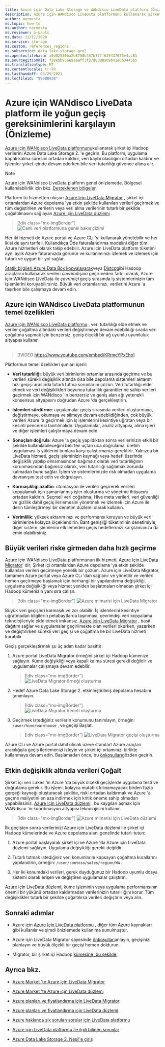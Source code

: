 ```yaml
---
title: Azure için Data Lake Storage ve WANdisco LiveData platform (Önizleme)
description: Azure için WANdisco LiveData platformunu kullanarak şirket içi Hadoop verilerini Azure Data Lake Storage 2. 'e geçirin.
author: normesta
ms.topic: how-to
ms.author: normesta
ms.reviewer: b-pauls
ms.date: 11/17/2020
ms.service: storage
ms.custom: references_regions
ms.subservice: data-lake-storage-gen2
ms.openlocfilehash: a0d02530ba2b8758b467b77ff639437675e4cc81
ms.sourcegitcommit: f28ebb95ae9aaaff3f87d8388a09b41e0b3445b5
ms.translationtype: MT
ms.contentlocale: tr-TR
ms.lasthandoff: 03/29/2021
ms.locfileid: "99508938"
---
```

# <a name="meet-demanding-migration-requirements-with-wandisco-livedata-platform-for-azure-preview"></a>Azure için WANdisco LiveData platform ile yoğun geçiş gereksinimlerini karşılayın (Önizleme)

[Azure Için WANdisco LiveData platformunu](https://docs.wandisco.com/live-data-platform/docs/landing/)kullanarak şirket içi Hadoop verilerini Azure Data Lake Storage 2. 'e geçirin. Bu platform, uygulama kapalı kalma süresini ortadan kaldırır, veri kaybı olasılığını ortadan kaldırır ve işlemler şirket içinde devam ederken bile veri tutarlılığı güvence altına alır.  

> [!NOTE]
> Azure için WANdisco LiveData platform genel önizlemede. Bölgesel kullanılabilirlik için bkz. [Desteklenen bölgeler](https://docs.wandisco.com/live-data-platform/docs/prereq#supported-regions).

Platform iki hizmetten oluşur: [Azure Için LiveData Migrator](https://www.wandisco.com/products/livedata-migrator-for-azure) , şirket içi ortamlardan Azure depolama 'ya etkin şekilde kullanılan verileri geçirmek ve tüm değiştirilen verilerin veya veri alma verilerinin tutarlı bir şekilde çoğaltılmasını sağlayan [Azure Için LiveData düzlemi](https://www.wandisco.com/products/livedata-plane-for-azure) . 

> [!div class="mx-imgBorder"]
> ![Canlı veri platformuna genel bakış çizimi](./media/migrate-gen2-wandisco-live-data-platform/live-data-platform-overview.png)

Her iki hizmeti de Azure portal ve Azure CLı 'yi kullanarak yönetebilir ve her ikisi de aynı tarifeli, Kullandıkça Öde faturalandırma modelini diğer tüm Azure hizmetleri olarak takip edebilir. Azure için LiveData platform tüketimi aynı aylık Azure faturanızda görünür ve kullanımınızı izlemek ve izlemek için tutarlı ve uygun bir yol sağlar.

[Statik bilgileri Azure Data Box kopyalayarak](./data-lake-storage-migrate-on-premises-hdfs-cluster.md)veya [Distcp](https://hadoop.apache.org/docs/current/hadoop-distcp/DistCp.html)gibi Hadoop araçlarını kullanarak verileri _çevrimdışına_ geçirmeden farklı olarak, Azure için WANdisco LiveData ile _çevrimiçi_ geçiş sırasında iş sistemlerinizin tam işlemlerini koruyabilirsiniz. Büyük veri ortamlarınızı, verilerini Azure 'a taşırken bile çalışmaya devam edin.

## <a name="key-features-of-wandisco-livedata-platform-for-azure"></a>Azure için WANdisco LiveData platformunun temel özellikleri

[Azure Için WANdisco LiveData platformu](https://docs.wandisco.com/live-data-platform/docs/landing/) , veri tutarlılığı elde etmek ve veriler çoğaltma altındaki verileri değiştirmeye devam edebildiği sırada veri çoğaltma yapmak için benzersiz, geniş ölçekli bir ağ uyumlu uyumluluk altyapısı kullanır. <br><br>

>[!VIDEO https://www.youtube.com/embed/KRrmcYPxEho] 

Platformun temel özellikleri şunları içerir:

- **Veri tutarlılığı**: büyük veri birimlerini ortamlar arasında geçirme ve bu verileri sürekli değişiklik altında olsa bile depolama sistemleri aktarım hızı geçişi arasında tutarlı tutma sorunlarını çözün. Veri tutarlılığı elde etmek ve veri değişiklikleri boyunca tutarlılık garantilerine sahip verileri geçirmek için WANdisco 'in benzersiz ve geniş alan ağı yetenekli konsensus altyapısını doğrudan Azure 'da gerçekleştirin.

- **Işlemleri sürdürme**: uygulamalar geçiş sırasında verileri oluşturmaya, değiştirmeye, okumaya ve silmeye devam edebildiğinden, çok büyük verileri Azure 'a geçirmek için iş işlemlerini kesintiye uğratan veya bir kesinti penceresi tanıtılmalıdır. Uygulamalar, analiz altyapısı, alma işleri ve diğer işlemleri çalıştırmaya devam edin.

- **Sonuçları doğrula**: Azure 'a geçiş yapıldıktan sonra verilerinizin etkili bir şekilde kullanılabileceğini belirten uçtan uca doğrulama, üretim uygulaması iş yüklerini bunlara karşı çalıştırmanızı gerektirir. Yalnızca bir LiveData hizmeti, geçiş işleminizin kaynağı veya hedefi üzerinde değişiklik yapılıp olmamasından bağımsız olarak veri tutarlılığının korunmasından bağımsız olarak, veri tutarlılığı sağlamak zorunda kalmadan bunu sağlar. İşlem ve sistemlerinizde risk olmadan uygulama davranışını test edin ve doğrulayın.

- **Karmaşıklığı azaltın**: otomasyon ile verileri geçirerek verileri kopyalamak için zamanlanmış işler oluşturma ve yönetme ihtiyacını ortadan kaldırın. Seçmeli veri çoğaltma, Hive meta verileri, veri güvenliği ve gizlilik dahil geçiş ilerlemesini yönetmek ve izlemek için Azure ile derin tümleştirmeyi bir denetim düzlemi olarak kullanın.

- **Verimlilik**: yüksek aktarım hızı ve performansı koruyun ve büyük veri birimlerine kolayca ölçeklendirin. Bant genişliği tüketiminin denetimiyle, diğer sistem işlemlerini etkilemeden geçiş hedeflerinizi karşılamanıza da emin olabilirsiniz.

## <a name="migrate-big-data-faster-without-risk"></a>Büyük verileri riske girmeden daha hızlı geçirme

Azure için WANdisco LiveData platformunun ilk hizmeti, [Azure Için LiveData Migrator](https://www.wandisco.com/products/livedata-migrator-for-azure)' dir; Şirket içi ortamlardan Azure depolama 'ya etkin şekilde kullanılan verileri geçirmeye yönelik bir çözüm. Azure için LiveData Migrator, tamamen Azure portal veya Azure CLı 'dan sağlanır ve yönetilir ve verileri hemen geçirmeye başlamak için herhangi bir yapılandırma değişikliği, uygulama değişikliği veya hizmet yeniden başlatmaları olmadan şirket içi Hadoop kümenizin yanı sıra çalışır.

> [!div class="mx-imgBorder"]
> ![Azure mimarisi için LiveData Migrator](./media/migrate-gen2-wandisco-live-data-platform/live-data-migrator-architecture.png)

Büyük veri geçişleri karmaşık ve zor olabilir. İş işlemlerini kesintiye uğratmadan bilgilerin petabaytlarca taşınması, çevrimdışı veri kopyalama teknolojileriyle elde etmek imkansız. [Azure Için LiveData Migrator](https://www.wandisco.com/products/livedata-migrator-for-azure) , basit dağıtım sağlar ve uygulamalar geçirilmekte olan verileri okurken, yazarken ve değiştirirken sürekli veri geçişi ve çoğaltma Ile bir LiveData hizmeti kurabilir.

Geçiş gerçekleştirmek şu üç adım kadar basittir:

1. Azure portal LiveData Migrator örneğini şirket içi Hadoop kümenize sağlayın. Küme değişikliği veya kapalı kalma süresi gerekli değildir ve uygulamalar çalışmaya devam edebilir.

   > [!div class="mx-imgBorder"]
   >![LiveData Migrator örneği oluşturma](./media/migrate-gen2-wandisco-live-data-platform/create-live-data-migrator.png)

2. Hedef Azure Data Lake Storage 2. etkinleştirilmiş depolama hesabını tanımlayın.

   > [!div class="mx-imgBorder"]
   >![LiveData Migrator hedefi oluşturma](./media/migrate-gen2-wandisco-live-data-platform/create-target.png)

3. Geçirmek istediğiniz verilerin konumunu tanımlayın, örneğin: `/user/hive/warehouse` , ve geçişi Başlat.

   > [!div class="mx-imgBorder"]
   > ![LiveData Migrator geçişi oluşturma](./media/migrate-gen2-wandisco-live-data-platform/create-migration.png)

Azure CLı ve Azure portal dahil olmak üzere standart Azure araçları aracılığıyla geçiş ilerlemenizi izleyin ve şirket içi ortamınızı birlikte kullanmaya devam edin. Başlamadan önce, bu [önkoşulları](https://docs.wandisco.com/live-data-platform/docs/prereq/)gözden geçirin.

## <a name="replicate-data-under-active-change"></a>Etkin değişiklik altında verileri Çoğalt

Şirket içi veri Lakes 'in Azure 'da büyük ölçekli geçişlerde uygulama testi ve doğrulama gerekir. Bu işlemi, kolayca mutabık kılınamayacak birden fazla gerçeği kaynağı oluşturacak şekilde, riski ortadan kaldırmak ve Azure 'a geçme maliyetini en aza indirmek için kritik öneme sahip olmadan yapabilirsiniz. [Azure Için LiveData düzlemi](https://www.wandisco.com/products/livedata-plane-for-azure) , bu kaygıları aşmak için WANdisco 'in koordinasyon altyapısı teknolojisini kullanır.

> [!div class="mx-imgBorder"]
> ![Azure mimarisi için LiveData düzlemi](./media/migrate-gen2-wandisco-live-data-platform/live-data-plane-architecture.png)

İlk geçişten sonra verilerinizi Azure için LiveData düzlemi ile şirket içi Hadoop kümelerinde ve Azure depolama alanı genelinde tutarlı tutun:

1. Azure portal başlayarak şirket içi ve Azure 'da Azure için LiveData düzlemi sağlayın. Uygulama değişikliği gerekli değildir.

2. Tutarlı tutmak istediğiniz veri konumlarını kapsayan çoğaltma kurallarını yapılandırın, örneğin: `/user/contoso/sales/region/WA` .

3. Her iki konumdaki verileri, gerek duyduğunuz bir Hadoop uyumlu dosya sistemi olarak erişen ve değiştiren uygulamalar çalıştırın.

Azure için LiveData düzlemi, küme işleminin veya uygulama performansının önemli bir yükünü ortadan kaldırmadan verilerinizin tutarlılığını korur. Tüm değişiklikler tutarlı bir şekilde çoğaltılırsa verileri değiştirin veya alın.

## <a name="next-steps"></a>Sonraki adımlar

- Azure için [Azure Için LiveData platformu](https://docs.wandisco.com/live-data-platform/docs/landing/) , diğer tüm Azure kaynakları gibi kullanılır ve şimdi önizlemede kullanıma sunulmuştur. 

- Azure için LiveData Migrator sayesinde [önkoşulları](https://docs.wandisco.com/live-data-platform/docs/prereq/)anlayın, geçişinizi planlayın ve büyük ölçekli bir geçişi hemen doldurun.

- Migrator, bir şirket içi Hadoop [kümesine, bu şekilde,](https://docs.wandisco.com/live-data-platform/docs/create-sandbox-intro/)

## <a name="see-also"></a>Ayrıca bkz.

- [Azure Market 'te Azure için LiveData Migrator](https://azuremarketplace.microsoft.com/marketplace/apps/wandisco.ldm?tab=Overview)

- [Azure Market 'te Azure için LiveData düzlemi](https://azuremarketplace.microsoft.com/marketplace/apps/wandisco.ldp?tab=Overview)

- [Azure planları ve fiyatlandırma için LiveData Migrator](https://azuremarketplace.microsoft.com/marketplace/apps/wandisco.ldm?tab=PlansAndPrice)

- [Azure planları ve fiyatlandırma için LiveData düzlemi](https://azuremarketplace.microsoft.com/marketplace/apps/wandisco.ldp?tab=PlansAndPrice) 

- [Azure hakkında sık sorulan sorular için LiveData platformu](https://docs.wandisco.com/live-data-platform/docs/faq/)

- [Azure için LiveData platformu ile ilgili bilinen sorunlar](https://docs.wandisco.com/live-data-platform/docs/known-issues/)

- [Azure Data Lake Storage 2. Nesil'e giriş](data-lake-storage-introduction.md)